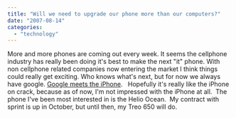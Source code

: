 ```yaml
---
title: "Will we need to upgrade our phone more than our computers?"
date: "2007-08-14"
categories: 
  - "technology"
---
```


More and more phones are coming out every week. It seems the cellphone industry has really been doing it's best to make the next "it" phone. With non cellphone related companies now entering the market I think things could really get exciting. Who knows what's next, but for now we always have google. [Google meets the iPhone](http://www.techfresh.net/archives/2007/08/09/googles-linux-based-phone-to-launch-in-2008/ "Google Cell Phone").   Hopefully it's really like the iPhone on crack, because as of now, I'm not impressed with the iPhone at all.  The phone I've been most interested in is the Helio Ocean.  My contract with sprint is up in October, but until then, my Treo 650 will do.
